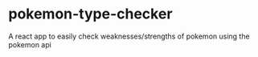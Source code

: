 # pokemon-type-checker
A react app to easily  check weaknesses/strengths of pokemon using the pokemon api
